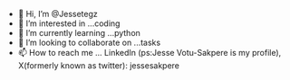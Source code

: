 - 👋 Hi, I’m @Jessetegz
- 👀 I’m interested in ...coding
- 🌱 I’m currently learning ...python
- 💞️ I’m looking to collaborate on ...tasks
- 📫 How to reach me ... LinkedIn (ps:Jesse Votu-Sakpere is my profile), X(formerly known as twitter): jessesakpere

<!---
Jessetegz/Jessetegz is a ✨ special ✨ repository because its `README.md` (this file) appears on your GitHub profile.
You can click the Preview link to take a look at your changes.
--->
